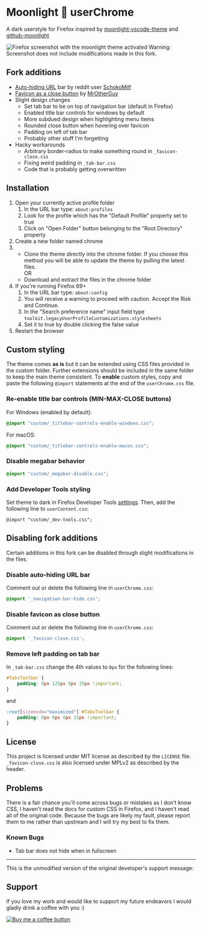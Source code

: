 # Moonlight 🌌 userChrome

A dark userstyle for Firefox inspired by [moonlight-vscode-theme](https://github.com/atomiks/moonlight-vscode-theme) and [github-moonlight](https://github.com/Brettm12345/github-moonlight)

![Firefox screenshot with the moonlight theme activated](https://github.com/eduardhojbota/moonlight-userChrome/raw/master/preview.jpg)
Warning: Screenshot does not include modifications made in this fork.

## Fork additions
- [Auto-hiding URL](https://old.reddit.com/r/FirefoxCSS/comments/gc7w2j/collapsing_url_bar_improved_pywal_theme) bar by reddit user [SchokoMilf](https://reddit.com/user/SchokoMilf)
- [Favicon as a close button](https://github.com/MrOtherGuy/firefox-csshacks/blob/master/chrome/combined_favicon_and_tab_close_button.css) by [MrOtherGuy](https://github.com/MrOtherGuy)
- Slight design changes
    - Set tab bar to be on top of navigation bar (default in Firefox)
    - Enabled title bar controls for windows by default
    - More subdued design when highlighting menu items
    - Rounded close button when hovering over favicon
    - Padding on left of tab bar
    - Probably other stuff I'm forgetting
- Hacky workarounds
    - Arbitrary border-radius to make something round in `_favicon-close.css`
    - Fixing weird padding in `_tab-bar.css`
    - Code that is probably getting overwritten

## Installation

1. Open your currently active profile folder
    1. In the URL bar type: `about:profiles`
    2. Look for the profile which has the "Default Profile" property set to true
    3. Click on "Open Folder" button belonging to the "Root Directory" property
2. Create a new folder named chrome
3.  - Clone the theme directly into the chrome folder. If you choose this method you will be able to update the theme by pulling the latest files.  
      OR
    - Download and extract the files in the chrome folder
4. If you're running Firefox 69+
    1. In the URL bar type: `about:config`
    2. You will receive a warning to proceed with caution. Accept the Risk and Continue.
    3. In the "Search preference name" input field type `toolkit.legacyUserProfileCustomizations.stylesheets`
    4. Set it to true by double clicking the false value
5. Restart the browser

## Custom styling

The theme comes **as is** but it can be extended using CSS files provided in the custom folder. Further extensions should be included in the same folder to keep the main theme consistent.
To **enable** custom styles, copy and paste the following `@import` statements at the end of the `userChrome.css` file.

### Re-enable title bar controls (MIN-MAX-CLOSE buttons)

For Windows (enabled by default):

```css
@import "custom/_titlebar-controls-enable-windows.css";
```

For macOS:

```css
@import "custom/_titlebar-controls-enable-macos.css";
```

### Disable megabar behavior

```css
@import "custom/_megabar-disable.css";
```

### Add Developer Tools styling

Set theme to dark in Firefox Developer Tools [settings](https://developer.mozilla.org/en-US/docs/Tools/Settings). Then, add the following line to `userContent.css`:

```
@import "custom/_dev-tools.css";
```

## Disabling fork additions
Certain additions in this fork can be disabled through slight modifications in the files.

### Disable auto-hiding URL bar
Comment out or delete the following line in `userChrome.css`:
```css
@import '_navigation-bar-hide.css';
```
### Disable favicon as close button
Comment out or delete the following line in `userChrome.css`:
```css
@import '_favicon-close.css';
```

### Remove left padding on tab bar
In `_tab-bar.css` change the 4th values to `0px` for the following lines:

```css
#TabsToolbar {
    padding: 0px 125px 0px 25px !important;
}
```
and
```css
:root[sizemode="maximized"] #TabsToolbar {
    padding: 0px 0px 0px 25px !important;
}
```
## License
This project is licensed under MIT license as described by the `LICENSE` file.  
`_favicon-close.css` is also licensed under MPLv2 as described by the header.

## Problems
There is a fair chance you'll come across bugs or mistakes as I don't know CSS, I haven't read the docs for custom CSS in Firefox, and I haven't read all of the original code. Because the bugs are
likely my fault, please report them to me rather than upstream and I will try my best to fix them.

### Known Bugs
- Tab bar does not hide when in fullscreen

---
This is the unmodified version of the original developer's support message:

## Support

If you love my work and would like to support my future endeavors I would gladly drink a coffee with you :)

[![Buy me a coffee button](https://github.com/eduardhojbota/moonlight-userChrome/raw/master/buymeacoffee.png)](https://www.buymeacoffee.com/eduardh)
